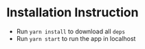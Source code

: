 # Installation Instruction

- Run `yarn install` to download all `deps`
- Run `yarn start` to run the app in localhost
